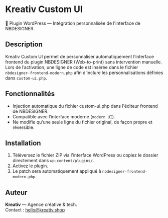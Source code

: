 # Kreativ Custom UI

🎨 Plugin WordPress — Intégration personnalisée de l'interface de NBDESIGNER.

## Description
Kreativ Custom UI permet de personnaliser automatiquement l’interface frontend du plugin NBDESIGNER (Web-to-print) sans intervention manuelle. Lors de l’activation, une ligne de code est insérée dans le fichier `nbdesigner-frontend-modern.php` afin d’inclure les personnalisations définies dans `custom-ui.php`.

## Fonctionnalités

- Injection automatique du fichier custom-ui.php dans l'éditeur frontend de NBDESIGNER.
- Compatible avec l’interface moderne (`modern UI`).
- Ne modifie qu’une seule ligne du fichier original, de façon propre et réversible.

## Installation

1. Téléversez le fichier ZIP via l'interface WordPress ou copiez le dossier directement dans `wp-content/plugins/`.
2. Activez le plugin.
3. Le patch sera automatiquement appliqué à `nbdesigner-frontend-modern.php`.

## Auteur

**Kreativ** — Agence créative & tech.  
Contact : [hello@kreativ.shop](mailto:hello@kreativ.shop)
